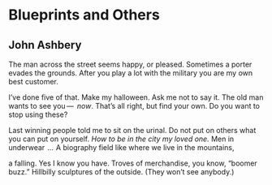 # Blueprints and Others
## John Ashbery
The man across the street seems happy,
or pleased. Sometimes a porter evades the grounds.
After you play a lot with the military
you are my own best customer.

I’ve done five of that.
Make my halloween. Ask me not to say it.
The old man wants to see you —  _now_.
That’s all right, but find your own.
Do you want to stop using these?

Last winning people told me to sit on the urinal.
Do not put on others what you can put on yourself.
 _How to be in the city my loved one._
Men in underwear    ...    A biography field
like where we live in the mountains,

a falling. Yes I know you have.
Troves of merchandise, you know, “boomer buzz.”
Hillbilly sculptures of the outside.
(They won’t see anybody.)